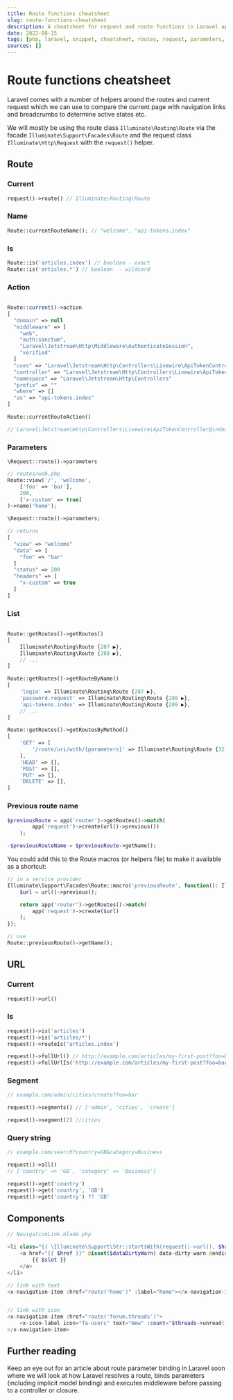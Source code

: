 ```yaml
---
title: Route functions cheatsheet
slug: route-functions-cheatsheet
description: A cheatsheet for request and route functions in Laravel applications.
date: 2022-08-15
tags: [php, laravel, snippet, cheatsheet, routes, request, parameters, query string, macros]
sources: []
---
```


# Route functions cheatsheet

Laravel comes with a number of helpers around the routes and current request which we can use to compare the current page with navigation links and breadcrumbs to determine active states etc.

We will mostly be using the route class `Illuminate\Routing\Route` via the facade `Illuminate\Support\Facades\Route` and the request class `Illuminate\Http\Request` with the `request()` helper.

## Route

### Current

```php
request()->route() // Illuminate\Routing\Route
```

### Name

```php
Route::currentRouteName(); // "welcome", "api-tokens.index"
```

### Is
```php
Route::is('articles.index') // boolean - exact
Route::is('articles.*') // boolean  - wildcard
```

### Action

```php

Route::current()->action
[
  "domain" => null
  "middleware" => [
    "web",
    "auth:sanctum",
    "Laravel\Jetstream\Http\Middleware\AuthenticateSession",
    "verified"
  ]
  "uses" => "Laravel\Jetstream\Http\Controllers\Livewire\ApiTokenController@index"
  "controller" => "Laravel\Jetstream\Http\Controllers\Livewire\ApiTokenController@index"
  "namespace" => "Laravel\Jetstream\Http\Controllers"
  "prefix" => ""
  "where" => []
  "as" => "api-tokens.index"
]

Route::currentRouteAction()

//'Laravel\Jetstream\Http\Controllers\Livewire\ApiTokenController@index'
```

### Parameters

`\Request::route()->parameters`

```php
// routes/web.php
Route::view('/', 'welcome',
    ['foo' => 'bar'],
    200,
    ['x-custom' => true]
)->name('home');

\Request::route()->parameters;

// returns
[
  "view" => "welcome"
  "data" => [
    "foo" => "bar"
  ]
  "status" => 200
  "headers" => [
    "x-custom" => true
  ]
]
```

### List

```php

Route::getRoutes()->getRoutes()
[
    Illuminate\Routing\Route {287 ▶},
    Illuminate\Routing\Route {288 ▶},
    // ...
]

Route::getRoutes()->getRouteByName()
[
    'login' => Illuminate\Routing\Route {287 ▶},
    'password.request' => Illuminate\Routing\Route {288 ▶},
    'api-tokens.index' => Illuminate\Routing\Route {289 ▶},
    // ...
]

Route::getRoutes()->getRoutesByMethod()
[
    'GET' => [
        '/route/uri/with/{parameters}' => Illuminate\Routing\Route {321 ▶},
    ],
    'HEAD' => [],
    'POST' => [],
    'PUT' => [],
    'DELETE' => [],
]
```

### Previous route name

```php
$previousRoute = app('router')->getRoutes()->match(
        app('request')->create(url()->previous())
    );

-$previousRouteName = $previousRoute->getName();
```

You could add this to the Route macros (or helpers file) to make it available as a shortcut:
```php
// in a service provider
Illuminate\Support\Facades\Route::macro('previousRoute', function(): Illuminate\Routing\Route {
    $url = url()->previous();

    return app('router')->getRoutes()->match(
        app('request')->create($url)
    );
});

// use
Route::previousRoute()->getName();
```


## URL

### Current
```php
request()->url()
```

### Is
```php
request()->is('articles')
request()->is('articles/*')
request()->routeIs('articles.index')

request()->fullUrl() // http://example.com/articles/my-first-post?foo=bar
request()->fullUrlIs('http://example.com/articles/my-first-post?foo=bar')

```

### Segment
```php
// example.com/admin/cities/create?foo=bar

request()->segments() // ['admin', 'cities', 'create']

request()->segment(2) //cities
```

### Query string

```php
// example.com/search?country=GB&category=Business

request()->all()
// ['country' => 'GB', 'category' => 'Business']

request()->get('country')
request()->get('country', 'GB')
request()->get('country') ?? 'GB'

```

## Components

```php
// NavigationLink.blade.php

<li class="{{ \Illuminate\Support\Str::startsWith(request()->url(), $href) ? 'active' : ''  }}">
    <a href="{{ $href }}" @isset($dataDirtyWarn) data-dirty-warn @endisset>
        {{ $slot }}
    </a>
</li>
```

```php
// link with text
<x-navigation-item :href="route('home')" :label="home"></x-navigation-item>


// link with icon
<x-navigation-item :href="route('forum.threads')">
    <x-icon-label icon="fa-users" text="New" :count="$threads->unread()->count() ?? 0" />
</x-navigation-item>
```

## Further reading

Keep an eye out for an article about route parameter binding in Laravel soon where we will look at how Laravel resolves a route, binds parameters (including implicit model binding) and executes middleware before passing to a controller or closure.
